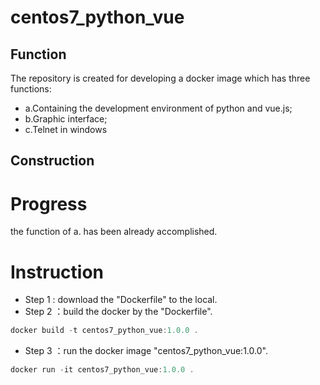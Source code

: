 # centos7_python_vue
## Function
  The repository is created for developing a docker image which has three functions:
+ a.Containing the development environment of python and vue.js;
+ b.Graphic interface;
+ c.Telnet in windows
## Construction
# Progress
the function of a. has been already accomplished.
# Instruction
+ Step 1 : download the "Dockerfile" to the local.
+ Step 2 ：build the docker by the "Dockerfile".
``` js
docker build -t centos7_python_vue:1.0.0 .
```
+ Step 3 ：run the docker image "centos7_python_vue:1.0.0".
``` js
docker run -it centos7_python_vue:1.0.0 .
```
